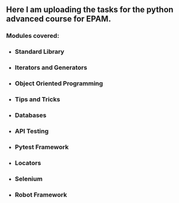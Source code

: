 ## Here I am uploading the tasks for the python advanced course for EPAM.
### Modules covered:
- ### Standard Library
- ### Iterators and Generators
- ### Object Oriented Programming
- ### Tips and Tricks
- ### Databases
- ### API Testing
- ### Pytest Framework
- ### Locators
- ### Selenium
- ### Robot Framework